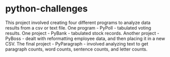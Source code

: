 # python-challenges

This project involved creating four different programs to analyze data results from a csv or text file. One program - PyPoll - tabulated voting results. One project - PyBank - tabulated stock records. Another project - PyBoss - dealt with reformatting employee data, and then placing it in a new CSV. The final project - PyParagraph - involved analyzing text to get paragraph counts, word counts, sentence counts, and letter counts. 
